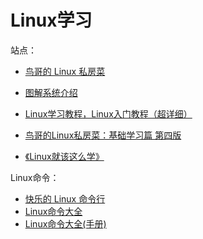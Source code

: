 # Linux学习
站点：

+ [鸟哥的 Linux 私房菜](http://cn.linux.vbird.org/linux_basic/linux_basic.php)

+ [图解系统介绍](https://xiaolincoding.com/os/)

+ [Linux学习教程，Linux入门教程（超详细）](http://c.biancheng.net/linux_tutorial/)
+ [鸟哥的Linux私房菜：基础学习篇 第四版](https://wizardforcel.gitbooks.io/vbird-linux-basic-4e/content/index.html)

+ [《Linux就该这么学》](https://www.linuxprobe.com/)



Linux命令：

+ [快乐的 Linux 命令行](http://billie66.github.io/TLCL/index.html)
+ [Linux命令大全](https://man.linuxde.net/)
+ [Linux命令大全(手册)](https://www.linuxcool.com/)

